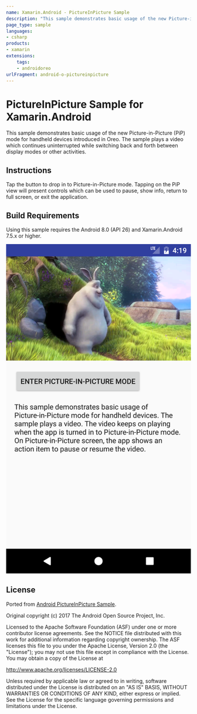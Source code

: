 ```yaml
---
name: Xamarin.Android - PictureInPicture Sample
description: "This sample demonstrates basic usage of the new Picture-in-Picture (PiP) mode for handheld devices introduced in (Android Oreo)"
page_type: sample
languages:
- csharp
products:
- xamarin
extensions:
    tags:
    - androidoreo
urlFragment: android-o-pictureinpicture
---
```

# PictureInPicture Sample for Xamarin.Android

This sample demonstrates basic usage of the new Picture-in-Picture (PiP) mode for handheld devices introduced in Oreo. The sample plays a video which continues uninterrupted while switching back and forth between display modes or other activities.

## Instructions

Tap the button to drop in to Picture-in-Picture mode. Tapping on the PiP view will present controls which can be used to pause, show info, return to full screen, or exit the application.

## Build Requirements

Using this sample requires the Android 8.0 (API 26) and Xamarin.Android 7.5.x or higher.

![PictureInPicture Sample application screenshot](Screenshots/main_activity.png)

## License

Ported from [Android PictureInPicture Sample](https://github.com/googlesamples/android-PictureInPicture/).

Original copyright (c) 2017 The Android Open Source Project, Inc.

Licensed to the Apache Software Foundation (ASF) under one or more contributor license agreements. See the NOTICE file distributed with this work for additional information regarding copyright ownership. The ASF licenses this file to you under the Apache License, Version 2.0 (the "License"); you may not use this file except in compliance with the License. You may obtain a copy of the License at

http://www.apache.org/licenses/LICENSE-2.0

Unless required by applicable law or agreed to in writing, software distributed under the License is distributed on an "AS IS" BASIS, WITHOUT WARRANTIES OR CONDITIONS OF ANY KIND, either express or implied. See the License for the specific language governing permissions and limitations under the License.
